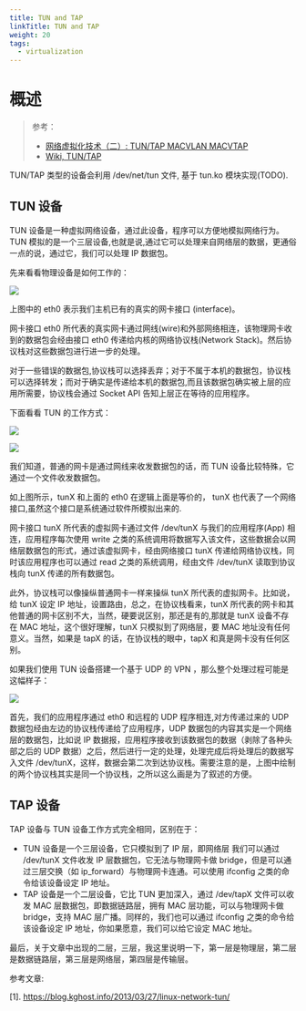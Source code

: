 ```yaml
---
title: TUN and TAP
linkTitle: TUN and TAP
weight: 20
tags:
  - virtualization
---
```


# 概述

> 参考：
>
> - [网络虚拟化技术（二）: TUN/TAP MACVLAN MACVTAP](https://blog.kghost.info/2013/03/27/linux-network-tun/)
> - [Wiki, TUN/TAP](https://en.wikipedia.org/wiki/TUN/TAP)

TUN/TAP 类型的设备会利用 /dev/net/tun 文件, 基于 tun.ko 模块实现(TODO).

## TUN 设备

TUN 设备是一种虚拟网络设备，通过此设备，程序可以方便地模拟网络行为。TUN 模拟的是一个三层设备,也就是说,通过它可以处理来自网络层的数据，更通俗一点的说，通过它，我们可以处理 IP 数据包。

先来看看物理设备是如何工作的：

![](https://notes-learning.oss-cn-beijing.aliyuncs.com/xu2gy9/1616124241972-bd04293d-efc8-45da-8088-314f83bf47f9.png)

上图中的 eth0 表示我们主机已有的真实的网卡接口 (interface)。

网卡接口 eth0 所代表的真实网卡通过网线(wire)和外部网络相连，该物理网卡收到的数据包会经由接口 eth0 传递给内核的网络协议栈(Network Stack)。然后协议栈对这些数据包进行进一步的处理。

对于一些错误的数据包,协议栈可以选择丢弃；对于不属于本机的数据包，协议栈可以选择转发；而对于确实是传递给本机的数据包,而且该数据包确实被上层的应用所需要，协议栈会通过 Socket API 告知上层正在等待的应用程序。

下面看看 TUN 的工作方式：

![](https://notes-learning.oss-cn-beijing.aliyuncs.com/xu2gy9/1616124241917-45f4416e-f176-4d02-8ad5-0a31cc478397.png)

![](https://notes-learning.oss-cn-beijing.aliyuncs.com/xu2gy9/1616124241956-edea8b9d-7c2c-463d-9206-f508ac7e8241.png)

我们知道，普通的网卡是通过网线来收发数据包的话，而 TUN 设备比较特殊，它通过一个文件收发数据包。

如上图所示，tunX 和上面的 eth0 在逻辑上面是等价的， tunX 也代表了一个网络接口,虽然这个接口是系统通过软件所模拟出来的.

网卡接口 tunX 所代表的虚拟网卡通过文件 /dev/tunX 与我们的应用程序(App) 相连，应用程序每次使用 write 之类的系统调用将数据写入该文件，这些数据会以网络层数据包的形式，通过该虚拟网卡，经由网络接口 tunX 传递给网络协议栈，同时该应用程序也可以通过 read 之类的系统调用，经由文件 /dev/tunX 读取到协议栈向 tunX 传递的所有数据包。

此外，协议栈可以像操纵普通网卡一样来操纵 tunX 所代表的虚拟网卡。比如说，给 tunX 设定 IP 地址，设置路由，总之，在协议栈看来，tunX 所代表的网卡和其他普通的网卡区别不大，当然，硬要说区别，那还是有的,那就是 tunX 设备不存在 MAC 地址，这个很好理解，tunX 只模拟到了网络层，要 MAC 地址没有任何意义。当然，如果是 tapX 的话，在协议栈的眼中，tapX 和真是网卡没有任何区别。

如果我们使用 TUN 设备搭建一个基于 UDP 的 VPN ，那么整个处理过程可能是这幅样子：

![](https://notes-learning.oss-cn-beijing.aliyuncs.com/xu2gy9/1616124241974-9a5fa9c2-7881-4919-b735-9ad361d649df.png)

首先，我们的应用程序通过 eth0 和远程的 UDP 程序相连,对方传递过来的 UDP 数据包经由左边的协议栈传递给了应用程序，UDP 数据包的内容其实是一个网络层的数据包，比如说 IP 数据报，应用程序接收到该数据包的数据（剥除了各种头部之后的 UDP 数据）之后，然后进行一定的处理，处理完成后将处理后的数据写入文件 /dev/tunX，这样，数据会第二次到达协议栈。需要注意的是，上图中绘制的两个协议栈其实是同一个协议栈，之所以这么画是为了叙述的方便。

## TAP 设备

TAP 设备与 TUN 设备工作方式完全相同，区别在于：

- TUN 设备是一个三层设备，它只模拟到了 IP 层，即网络层 我们可以通过 /dev/tunX 文件收发 IP 层数据包，它无法与物理网卡做 bridge，但是可以通过三层交换（如 ip_forward）与物理网卡连通。可以使用 ifconfig 之类的命令给该设备设定 IP 地址。
- TAP 设备是一个二层设备，它比 TUN 更加深入，通过 /dev/tapX 文件可以收发 MAC 层数据包，即数据链路层，拥有 MAC 层功能，可以与物理网卡做 bridge，支持 MAC 层广播。同样的，我们也可以通过 ifconfig 之类的命令给该设备设定 IP 地址，你如果愿意，我们可以给它设定 MAC 地址。

最后，关于文章中出现的二层，三层，我这里说明一下，第一层是物理层，第二层是数据链路层，第三层是网络层，第四层是传输层。

参考文章:

\[1]. <https://blog.kghost.info/2013/03/27/linux-network-tun/>
